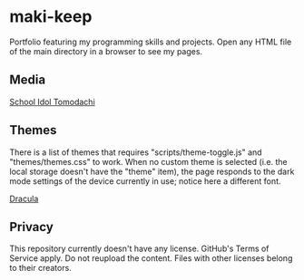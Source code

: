 # maki-keep

Portfolio featuring my programming skills and projects.
Open any HTML file of the main directory in a browser to see my pages.

## Media

[School Idol Tomodachi]("https://schoolido.lu/")

## Themes

There is a list of themes that requires "scripts/theme-toggle.js" and "themes/themes.css" to work. When no custom theme is selected (i.e. the local storage doesn't have the "theme" item), the page responds to the dark mode settings of the device currently in use; notice here a different font.

[Dracula]("https://github.com/dracula/dracula-theme")

## Privacy

This repository currently doesn't have any license. GitHub's Terms of Service apply. Do not reupload the content. Files with other licenses belong to their creators.
